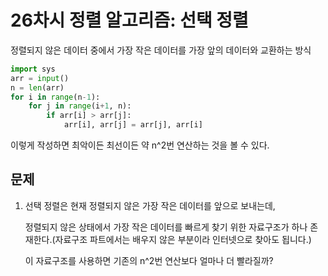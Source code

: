 # 26차시 정렬 알고리즘: 선택 정렬

정렬되지 않은 데이터 중에서 가장 작은 데이터를 가장 앞의 데이터와 교환하는 방식

```python
import sys
arr = input()
n = len(arr)
for i in range(n-1):
	for j in range(i+1, n):
		if arr[i] > arr[j]:
			arr[i], arr[j] = arr[j], arr[i]

```

이렇게 작성하면 최악이든 최선이든 약 n^2번 연산하는 것을 볼 수 있다.

## 문제

1. 선택 정렬은 현재 정렬되지 않은 가장 작은 데이터를 앞으로 보내는데,

   정렬되지 않은 상태에서 가장 작은 데이터를 빠르게 찾기 위한 자료구조가 하나 존재한다.(자료구조 파트에서는 배우지 않은 부분이라 인터넷으로 찾아도 됩니다.)

   이 자료구조를 사용하면 기존의 n^2번 연산보다 얼마나 더 빨라질까?
